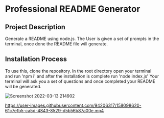 #  Professional README Generator

  ## Project Description 
  Generate a README using node.js. The User is given a set of prompts in the terminal, once done the README file will generate.

  ## Installation Process 
  To use this, clone the repository. In the root directory open your terminal and run 'npm i' and after the installation is complete run 'node index.js'
  Your terminal will ask you a set of questions and once completed your README will be generated.


![Screenshot 2022-03-13 214902](https://user-images.githubusercontent.com/94206317/158091194-b0cc9eef-84b5-42af-98ec-bfdcf545ad2d.png)


https://user-images.githubusercontent.com/94206317/158098620-61c7efb5-ca5d-4843-8529-d5b56b87a00e.mp4

